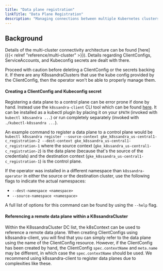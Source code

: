 ```yaml
---
title: "Data plane registration"
linkTitle: "Data Plane Registration"
description: "Managing connections between multiple Kubernetes clusters in a multi cluster environment."
---
```


## Background

Details of the multi-cluster connectivity architecture can be found [here]({{< relref "reference/multi-cluster" >}}). Details regarding ClientConfigs, ServiceAccounts, and Kubeconfig secrets are dealt with there.

Proceed with caution before deleting a ClientConfig or the secrets backing it. If there are any K8ssandraClusters that use the kube config provided by the ClientConfig, then the operator won't be able to properly manage them.

#### Creating a ClientConfig and Kubeconfig secret
Registering a data plane to a control plane can be error prone if done by hand. Instead use the `k8ssandra-client` CLI tool which can be found [here](https://github.com/k8ssandra/k8ssandra-client). It can be installed as a kubectl plugin by placing it on your `$PATH` (invoked with `kubectl k8ssandra ...`) or run completely separately (invoked with `./kubectl-k8ssandra ...`).

An example command to register a data plane to a control plane would be `kubectl k8ssandra register --source-context gke_k8ssandra_us-central1-c_registration-2 --dest-context gke_k8ssandra_us-central1-c_registration-1` where the source context (`gke_k8ssandra_us-central1-c_registration-2`) is the data plane (because that's the source of the credentials) and the destination context (`gke_k8ssandra_us-central1-c_registration-1`) is the control plane. 

If the operator was installed in a different namespace than `k8ssandra-operator` in either the source or the destination cluster, use the following flags to indicate the actual namespaces:

- `--dest-namespace <namespace>`
- `--source-namespace <namespace>`

A full list of options for this command can be found by using the `--help` flag. 

#### Referencing a remote data plane within a K8ssandraCluster

Within the K8ssandraCluster DC list, the k8sContext can be used to reference a remote data plane. When creating ClientConfigs using k8ssandra-client, you will find that you can simply refer to the data plane using the name of the ClientConfig resource. However, if the ClientConfig has been created by hand, the ClientConfig `spec.contextName` and `meta.name` may be different, in which case the `spec.contextName` should be used. We recommend using k8ssandra-client to register data planes due to complexities like these.